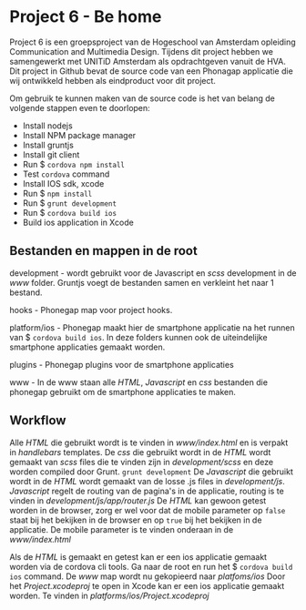 # Project 6 - Be home

Project 6 is een groepsproject van de Hogeschool van Amsterdam opleiding Communication and Multimedia Design.
Tijdens dit project hebben we samengewerkt met UNITiD Amsterdam als opdrachtgeven vanuit de HVA.
Dit project in Github bevat de source code van een Phonagap applicatie die wij ontwikkeld hebben als eindproduct voor dit project.

Om gebruik te kunnen maken van de source code is het van belang de volgende stappen even te doorlopen:
* Install nodejs
* Install NPM package manager
* Install gruntjs
* Install git client
* Run $ `cordova npm install`
* Test `cordova` command
* Install IOS sdk, xcode
* Run $ `npm install`
* Run $ `grunt development`
* Run $ `cordova build ios`
* Build ios application in Xcode

## Bestanden en mappen in de root

development - wordt gebruikt voor de Javascript en _scss_ development in de _www_ folder.
Gruntjs voegt de bestanden samen en verkleint het naar 1 bestand.

hooks - Phonegap map voor project hooks.

platform/ios - Phonegap maakt hier de smartphone applicatie na het runnen van $ `cordova build ios`.
In deze folders kunnen ook de uiteindelijke smartphone applicaties gemaakt worden.

plugins - Phonegap plugins voor de smartphone applicaties

www - In de www staan alle _HTML_, _Javascript_ en _css_ bestanden die phonegap gebruikt om de smartphone applicaties te maken.

## Workflow

Alle _HTML_ die gebruikt wordt is te vinden in _www/index.html_ en is verpakt in _handlebars_ templates. 
De _css_ die gebruikt wordt in de _HTML_ wordt gemaakt van _scss_ files die te vinden zijn in _development/scss_ en deze worden compiled door Grunt. `grunt development`
De _Javascript_ die gebruikt wordt in de _HTML_ wordt gemaakt van de losse .js files in _development/js_.
_Javascript_ regelt de routing van de pagina's in de applicatie, routing is te vinden in _development/js/app/router.js_
De _HTML_ kan gewoon getest worden in de browser, zorg er wel voor dat de mobile parameter op `false` staat bij het bekijken in de browser en op `true` bij het bekijken in de applicatie.
De mobile parameter is te vinden onderaan in de _www/index.html_

Als de _HTML_ is gemaakt en getest kan er een ios applicatie gemaakt worden via de cordova cli tools. Ga naar de root en run het $ `cordova build ios` command.
De _www_ map wordt nu gekopieerd naar _platfoms/ios_
Door het _Project.xcodeproj_ te open in Xcode kan er een ios applicatie gemaakt worden. Te vinden in _platforms/ios/Project.xcodeproj_
